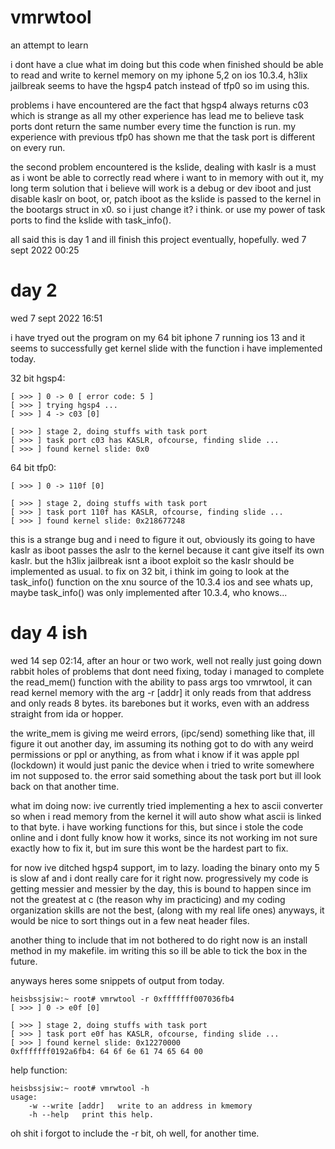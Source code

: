 # vmrwtool
an attempt to learn

i dont have a clue what im doing but this code when finished should be able to read and write to kernel memory on my iphone 5,2 on ios 10.3.4, h3lix jailbreak seems to have the hgsp4 patch instead of tfp0 so im using this.

problems i have encountered are the fact that hgsp4 always returns c03 which is strange as all my other experience has lead me to believe task ports dont return the same number every time the function is run. my experience with previous tfp0 has shown me that the task port is different on every run.

the second problem encountered is the kslide, dealing with kaslr is a must as i wont be able to correctly read where i want to in memory with out it, my long term solution that i believe will work is a debug or dev iboot and just disable kaslr on boot, or, patch iboot as the kslide is passed to the kernel in the bootargs struct in x0. so i just change it? i think. or use my power of task ports to find the kslide with task_info().

all said this is day 1 and ill finish this project eventually, hopefully. wed 7 sept 2022 00:25

# day 2
wed 7 sept 2022 16:51

i have tryed out the program on my 64 bit iphone 7 running ios 13 and it seems to successfully get kernel slide with the function i have implemented today.

32 bit hgsp4:
```
[ >>> ] 0 -> 0 [ error code: 5 ]
[ >>> ] trying hgsp4 ...
[ >>> ] 4 -> c03 [0]

[ >>> ] stage 2, doing stuffs with task port
[ >>> ] task port c03 has KASLR, ofcourse, finding slide ...
[ >>> ] found kernel slide: 0x0
```

64 bit tfp0:
```
[ >>> ] 0 -> 110f [0]

[ >>> ] stage 2, doing stuffs with task port
[ >>> ] task port 110f has KASLR, ofcourse, finding slide ...
[ >>> ] found kernel slide: 0x218677248
```

this is a strange bug and i need to figure it out, obviously its going to have kaslr as iboot passes the aslr to the kernel because it cant give itself its own kaslr. but the h3lix jailbreak isnt a iboot exploit so the kaslr should be implemented as usual. to fix on 32 bit, i think im going to look at the task_info() function on the xnu source of the 10.3.4 ios and see whats up, maybe task_info() was only implemented after 10.3.4, who knows...

# day 4 ish 

wed 14 sep 02:14, after an hour or two work, well not really just going down rabbit holes of problems that dont need fixing, today i managed to complete the read_mem() function with the ability to pass args too vmrwtool, it can read kernel memory with the arg -r [addr] it only reads from that address and only reads 8 bytes. its barebones but it works, even with an address straight from ida or hopper.

the write_mem is giving me weird errors, (ipc/send) something like that, ill figure it out another day, im assuming its nothing got to do with any weird permissions or ppl or anything, as from what i know if it was apple ppl (lockdown) it would just panic the device when i tried to write somewhere im not supposed to. the error said something about the task port but ill look back on that another time.

what im doing now: ive currently tried implementing a hex to ascii converter so when i read memory from the kernel it will auto show what ascii is linked to that byte. i have working functions for this, but since i stole the code online and i dont fully know how it works, since its not working im not sure exactly how to fix it, but im sure this wont be the hardest part to fix.

for now ive ditched hgsp4 support, im to lazy. loading the binary onto my 5 is slow af and i dont really care for it right now. progressively my code is getting messier and messier by the day, this is bound to happen since im not the greatest at c (the reason why im practicing) and my coding organization skills are not the best, (along with my real life ones) anyways, it would be nice to sort things out in a few neat header files.

another thing to include that im not bothered to do right now is an install method in my makefile. im writing this so ill be able to tick the box in the future.

anyways heres some snippets of output from today.

```
heisbssjsiw:~ root# vmrwtool -r 0xfffffff007036fb4
[ >>> ] 0 -> e0f [0]

[ >>> ] stage 2, doing stuffs with task port
[ >>> ] task port e0f has KASLR, ofcourse, finding slide ...
[ >>> ] found kernel slide: 0x12270000
0xfffffff0192a6fb4: 64 6f 6e 61 74 65 64 00
```
help function:
```
heisbssjsiw:~ root# vmrwtool -h
usage:
	-w --write [addr]   write to an address in kmemory
	-h --help   print this help.
```
oh shit i forgot to include the -r bit, oh well, for another time.
